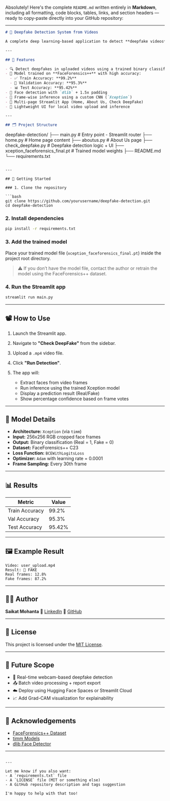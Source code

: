 Absolutely! Here's the complete `README.md` written entirely in **Markdown**, including all formatting, code blocks, tables, links, and section headers — ready to copy-paste directly into your GitHub repository:

---

```markdown
# 🧠 Deepfake Detection System from Videos

A complete deep learning-based application to detect **deepfake videos** using a fine-tuned `Xception` model trained on the **FaceForensics++ C23 dataset**. Built using **PyTorch** and **Streamlit**, this project allows you to upload and analyze `.mp4` videos in real-time, and classify them as **Real** or **Fake** based on face frame analysis.

---

## 📌 Features

- 🔍 Detect deepfakes in uploaded videos using a trained binary classifier
- 🎯 Model trained on **FaceForensics++** with high accuracy:  
  - ✅ Train Accuracy: **99.2%**  
  - 🧪 Validation Accuracy: **95.3%**  
  - 📊 Test Accuracy: **95.42%**
- 🤖 Face detection with `dlib` + 1.5x padding
- 📼 Frame-wise inference using a custom CNN (`Xception`)
- 📁 Multi-page Streamlit App (Home, About Us, Check DeepFake)
- 💾 Lightweight UI for local video upload and inference

---

## 🗂️ Project Structure

```

deepfake-detection/
├── main.py                      # Entry point - Streamlit router
├── home.py                      # Home page content
├── aboutus.py                   # About Us page
├── check\_deepfake.py            # Deepfake detection logic + UI
├── xception\_faceforensics\_final.pt  # Trained model weights
├── README.md
└── requirements.txt

````

---

## 🚀 Getting Started

### 1. Clone the repository

```bash
git clone https://github.com/yourusername/deepfake-detection.git
cd deepfake-detection
````

### 2. Install dependencies

```bash
pip install -r requirements.txt
```

### 3. Add the trained model

Place your trained model file (`xception_faceforensics_final.pt`) inside the project root directory.

> ⚠️ If you don’t have the model file, contact the author or retrain the model using the FaceForensics++ dataset.

### 4. Run the Streamlit app

```bash
streamlit run main.py
```

---

## 📽️ How to Use

1. Launch the Streamlit app.
2. Navigate to **"Check DeepFake"** from the sidebar.
3. Upload a `.mp4` video file.
4. Click **"Run Detection"**.
5. The app will:

   * Extract faces from video frames
   * Run inference using the trained Xception model
   * Display a prediction result (Real/Fake)
   * Show percentage confidence based on frame votes

---

## 🧠 Model Details

* **Architecture:** `Xception` (via `timm`)
* **Input:** 256x256 RGB cropped face frames
* **Output:** Binary classification (Real = 1, Fake = 0)
* **Dataset:** FaceForensics++ C23
* **Loss Function:** `BCEWithLogitsLoss`
* **Optimizer:** `Adam` with learning rate = 0.0001
* **Frame Sampling:** Every 30th frame

---

## 📊 Results

| Metric         | Value  |
| -------------- | ------ |
| Train Accuracy | 99.2%  |
| Val Accuracy   | 95.3%  |
| Test Accuracy  | 95.42% |

---

## 🖼️ Example Result

```
Video: user_upload.mp4
Result: 🔴 FAKE
Real frames: 12.8%
Fake frames: 87.2%
```

---

## 👨‍💻 Author

**Saikat Mohanta**
🔗 [LinkedIn](https://www.linkedin.com/in/saikat-mohanta43434/)
🐙 [GitHub](https://github.com/saikat-mohanta)

---

## 📄 License

This project is licensed under the [MIT License](LICENSE).

---

## 🌱 Future Scope

* 🎥 Real-time webcam-based deepfake detection
* 📤 Batch video processing + report export
* ☁️ Deploy using Hugging Face Spaces or Streamlit Cloud
* 📈 Add Grad-CAM visualization for explainability

---

## 🙌 Acknowledgements

* [FaceForensics++ Dataset](https://github.com/ondyari/FaceForensics)
* [timm Models](https://github.com/huggingface/pytorch-image-models)
* [dlib Face Detector](http://dlib.net/)

---

```

---

Let me know if you also want:
- A `requirements.txt` file
- A `LICENSE` file (MIT or something else)
- A GitHub repository description and tags suggestion

I'm happy to help with that too!
```
